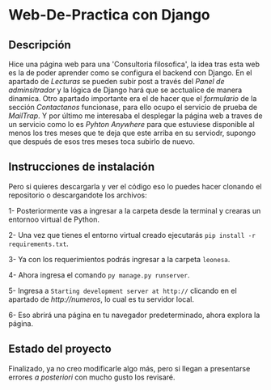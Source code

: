 # Web-De-Practica con Django

## Descripción

Hice una página web para una 'Consultoria filosofica', la idea tras esta web es la de poder aprender como se configura el backend con Django.
En el apartado de _Lecturas_ se pueden subir post a través del _Panel de adminsitrador_ y la lógica de Django hará que se acctualice de manera dinamica.
Otro apartado importante era el de hacer que el _formulario_ de la sección _Contactanos_ funcionase, para ello ocupo el servicio de prueba de _MailTrap_.
Y por último me interesaba el desplegar la página web a traves de un servicio como lo es _Pyhton Anywhere_ para que estuviese disponible al menos los tres meses que te deja que este arriba en su serviodr, supongo que después de esos tres meses toca subirlo de nuevo.

## Instrucciones de instalación

Pero si quieres descargarla y ver el código eso lo puedes hacer clonando el repositorio o descargandote los archivos:

  1- Posteriormente vas a ingresar a la carpeta desde la terminal y crearas un entornoo virtual de Python.

  2- Una vez que tienes el entorno virtual creado ejecutarás `pip install -r requirements.txt`.
  
  3- Ya con los requerimientos podrás ingresar a la carpeta `leonesa`.
  
  4- Ahora ingresa el comando `py manage.py runserver`.
  
  5- Ingresa a `Starting development server at http://` clicando en el apartado de _http://numeros_, lo cual es tu servidor local.
  
  6- Eso abrirá una página en tu navegador predeterminado, ahora explora la página.

## Estado del proyecto

Finalizado, ya no creo modificarle algo más, pero si llegan a presentarse errores _a posteriori_ con mucho gusto los revisaré.
